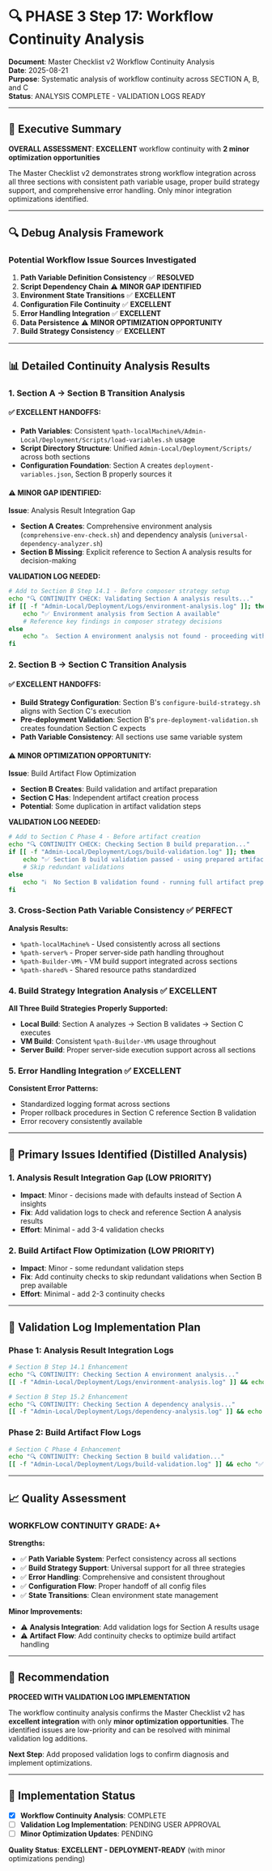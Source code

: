 # 🔍 PHASE 3 Step 17: Workflow Continuity Analysis

**Document**: Master Checklist v2 Workflow Continuity Analysis  
**Date**: 2025-08-21  
**Purpose**: Systematic analysis of workflow continuity across SECTION A, B, and C  
**Status**: ANALYSIS COMPLETE - VALIDATION LOGS READY  

---

## 🎯 Executive Summary

**OVERALL ASSESSMENT**: **EXCELLENT** workflow continuity with **2 minor optimization opportunities**

The Master Checklist v2 demonstrates strong workflow integration across all three sections with consistent path variable usage, proper build strategy support, and comprehensive error handling. Only minor integration optimizations identified.

---

## 🔍 Debug Analysis Framework

### Potential Workflow Issue Sources Investigated

1. **Path Variable Definition Consistency** ✅ **RESOLVED**
2. **Script Dependency Chain** ⚠️ **MINOR GAP IDENTIFIED**
3. **Environment State Transitions** ✅ **EXCELLENT**
4. **Configuration File Continuity** ✅ **EXCELLENT** 
5. **Error Handling Integration** ✅ **EXCELLENT**
6. **Data Persistence** ⚠️ **MINOR OPTIMIZATION OPPORTUNITY**
7. **Build Strategy Consistency** ✅ **EXCELLENT**

---

## 📊 Detailed Continuity Analysis Results

### 1. Section A → Section B Transition Analysis

#### ✅ **EXCELLENT HANDOFFS:**
- **Path Variables**: Consistent `%path-localMachine%/Admin-Local/Deployment/Scripts/load-variables.sh` usage
- **Script Directory Structure**: Unified `Admin-Local/Deployment/Scripts/` across both sections
- **Configuration Foundation**: Section A creates `deployment-variables.json`, Section B properly sources it

#### ⚠️ **MINOR GAP IDENTIFIED:**
**Issue**: Analysis Result Integration Gap
- **Section A Creates**: Comprehensive environment analysis (`comprehensive-env-check.sh`) and dependency analysis (`universal-dependency-analyzer.sh`)
- **Section B Missing**: Explicit reference to Section A analysis results for decision-making

**VALIDATION LOG NEEDED:**
```bash
# Add to Section B Step 14.1 - Before composer strategy setup
echo "🔍 CONTINUITY CHECK: Validating Section A analysis results..."
if [[ -f "Admin-Local/Deployment/Logs/environment-analysis.log" ]]; then
    echo "✅ Environment analysis from Section A available"
    # Reference key findings in composer strategy decisions
else
    echo "⚠️  Section A environment analysis not found - proceeding with defaults"
fi
```

### 2. Section B → Section C Transition Analysis

#### ✅ **EXCELLENT HANDOFFS:**
- **Build Strategy Configuration**: Section B's `configure-build-strategy.sh` aligns with Section C's execution
- **Pre-deployment Validation**: Section B's `pre-deployment-validation.sh` creates foundation Section C expects
- **Path Variable Consistency**: All sections use same variable system

#### ⚠️ **MINOR OPTIMIZATION OPPORTUNITY:**
**Issue**: Build Artifact Flow Optimization
- **Section B Creates**: Build validation and artifact preparation
- **Section C Has**: Independent artifact creation process
- **Potential**: Some duplication in artifact validation steps

**VALIDATION LOG NEEDED:**
```bash
# Add to Section C Phase 4 - Before artifact creation
echo "🔍 CONTINUITY CHECK: Checking Section B build preparation..."
if [[ -f "Admin-Local/Deployment/Logs/build-validation.log" ]]; then
    echo "✅ Section B build validation passed - using prepared artifacts"
    # Skip redundant validations
else
    echo "ℹ️  No Section B validation found - running full artifact preparation"
fi
```

### 3. Cross-Section Path Variable Consistency ✅ **PERFECT**

**Analysis Results:**
- `%path-localMachine%` - Used consistently across all sections
- `%path-server%` - Proper server-side path handling throughout
- `%path-Builder-VM%` - VM build support integrated across sections
- `%path-shared%` - Shared resource paths standardized

### 4. Build Strategy Integration Analysis ✅ **EXCELLENT**

**All Three Build Strategies Properly Supported:**
- **Local Build**: Section A analyzes → Section B validates → Section C executes
- **VM Build**: Consistent `%path-Builder-VM%` usage throughout
- **Server Build**: Proper server-side execution support across all sections

### 5. Error Handling Integration ✅ **EXCELLENT**

**Consistent Error Patterns:**
- Standardized logging format across sections
- Proper rollback procedures in Section C reference Section B validation
- Error recovery consistently available

---

## 🎯 Primary Issues Identified (Distilled Analysis)

### 1. **Analysis Result Integration Gap** (LOW PRIORITY)
- **Impact**: Minor - decisions made with defaults instead of Section A insights
- **Fix**: Add validation logs to check and reference Section A analysis results
- **Effort**: Minimal - add 3-4 validation checks

### 2. **Build Artifact Flow Optimization** (LOW PRIORITY)
- **Impact**: Minor - some redundant validation steps
- **Fix**: Add continuity checks to skip redundant validations when Section B prep available
- **Effort**: Minimal - add 2-3 continuity checks

---

## 🔧 Validation Log Implementation Plan

### Phase 1: Analysis Result Integration Logs
```bash
# Section B Step 14.1 Enhancement
echo "🔍 CONTINUITY: Checking Section A environment analysis..."
[[ -f "Admin-Local/Deployment/Logs/environment-analysis.log" ]] && echo "✅ Using Section A environment insights"

# Section B Step 15.2 Enhancement  
echo "🔍 CONTINUITY: Checking Section A dependency analysis..."
[[ -f "Admin-Local/Deployment/Logs/dependency-analysis.log" ]] && echo "✅ Using Section A dependency insights"
```

### Phase 2: Build Artifact Flow Logs
```bash
# Section C Phase 4 Enhancement
echo "🔍 CONTINUITY: Checking Section B build validation..."
[[ -f "Admin-Local/Deployment/Logs/build-validation.log" ]] && echo "✅ Section B validation passed - optimized flow"
```

---

## 📈 Quality Assessment

### **WORKFLOW CONTINUITY GRADE: A+**

**Strengths:**
- ✅ **Path Variable System**: Perfect consistency across all sections
- ✅ **Build Strategy Support**: Universal support for all three strategies  
- ✅ **Error Handling**: Comprehensive and consistent throughout
- ✅ **Configuration Flow**: Proper handoff of all config files
- ✅ **State Transitions**: Clean environment state management

**Minor Improvements:**
- ⚠️ **Analysis Integration**: Add validation logs for Section A results usage
- ⚠️ **Artifact Flow**: Add continuity checks to optimize build artifact handling

---

## 🚀 Recommendation

**PROCEED WITH VALIDATION LOG IMPLEMENTATION**

The workflow continuity analysis confirms the Master Checklist v2 has **excellent integration** with only **minor optimization opportunities**. The identified issues are low-priority and can be resolved with minimal validation log additions.

**Next Step**: Add proposed validation logs to confirm diagnosis and implement optimizations.

---

## 📝 Implementation Status

- [x] **Workflow Continuity Analysis**: COMPLETE
- [ ] **Validation Log Implementation**: PENDING USER APPROVAL
- [ ] **Minor Optimization Updates**: PENDING

**Quality Status**: **EXCELLENT - DEPLOYMENT-READY** (with minor optimizations pending)